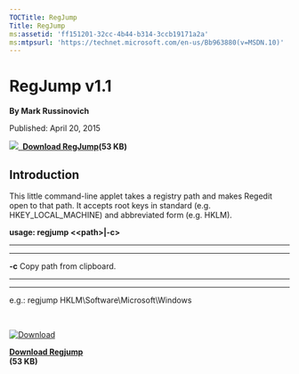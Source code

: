 ```yaml
--- 
TOCTitle: RegJump
Title: RegJump
ms:assetid: 'ff151201-32cc-4b44-b314-3ccb19171a2a'
ms:mtpsurl: 'https://technet.microsoft.com/en-us/Bb963880(v=MSDN.10)'
---
```


RegJump v1.1
============

**By Mark Russinovich**

Published: April 20, 2015

[![](/media/landing/sysinternals/download_sm.png)
 **Download
RegJump**](https://download.sysinternals.com/files/regjump.zip)**(53
KB)**


## Introduction

This little command-line applet takes a registry path and makes Regedit
open to that path. It accepts root keys in standard (e.g.
HKEY\_LOCAL\_MACHINE) and abbreviated form (e.g. HKLM).

**usage: regjump &lt;&lt;path&gt;|-c&gt;**

 
-------- 
---------------------------
  **-c**   Copy path from clipboard.
 
-------- 
---------------------------

e.g.: regjump HKLM\\Software\\Microsoft\\Windows

 

[![Download](/media/landing/sysinternals/download_sm.png "Download")
](https://download.sysinternals.com/files/regjump.zip)

[**Download Regjump**  
](https://download.sysinternals.com/files/regjump.zip)**(53 KB)**

 